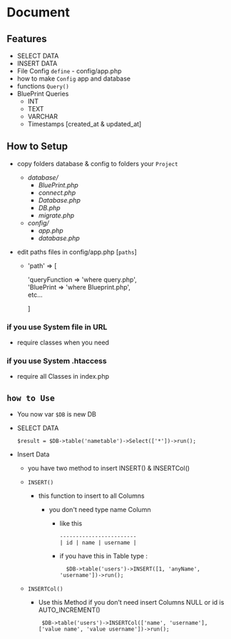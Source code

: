 # Document

## Features

- SELECT DATA
- INSERT DATA
- File Config `define` - config/app.php
- how to make `Config` app and database
- functions `Query()`
- BluePrint Queries
  - INT
  - TEXT
  - VARCHAR
  - Timestamps [created_at & updated_at]

## How to Setup

- copy folders database & config to folders your `Project`

  - _database/_
    - _BluePrint.php_
    - _connect.php_
    - _Database.php_
    - _DB.php_
    - _migrate.php_
  - _config/_
    - _app.php_
    - _database.php_

- edit paths files in config/app.php [`paths`]

  - 'path' => [

    'queryFunction => 'where query.php',<br />
    'BluePrint => 'where Blueprint.php',<br />
    etc...

    ]

### if you use System file in URL

- require classes when you need

### if you use System .htaccess

- require all Classes in index.php

## `how to Use`

- You now var `$DB` is new DB

- SELECT DATA

      $result = $DB->table('nametable')->Select(['*'])->run();

- Insert Data

  - you have two method to insert INSERT() & INSERTCol()
  - `INSERT()`

    - this function to insert to all Columns

      - you don't need type name Column

        - like this

              ------------------------
              | id | name | username |

        - if you have this in Table type :

                $DB->table('users')->INSERT([1, 'anyName', 'username'])->run();

  - `INSERTCol()`
    - Use this Method if you don't need insert Columns NULL or id is AUTO_INCREMENT()

           $DB->table('users')->INSERTCol(['name', 'username'], ['value name', 'value username'])->run();
